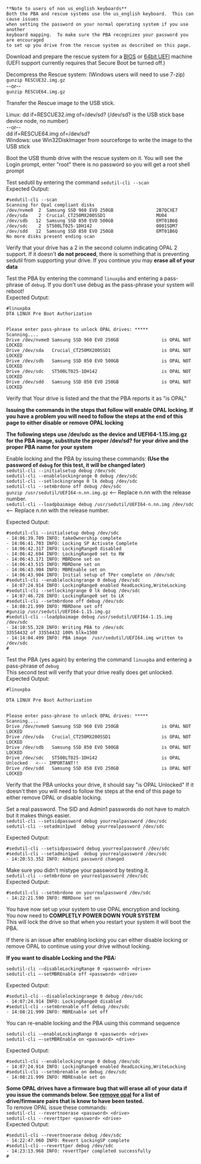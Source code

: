 ```
**Note to users of non us_english keyboards**
Both the PBA and rescue systems use the us_english keyboard.  This can cause issues 
when setting the password on your normal operating system if you use another 
keyboard mapping.  To make sure the PBA recognizes your password you are encouraged
to set up you drive from the rescue system as described on this page.
```  
  
Download and prepare the rescue system for a [BIOS](https://github.com/Drive-Trust-Alliance/exec/blob/master/RESCUE32.img.gz?raw=true) or [64bit UEFI](https://github.com/Drive-Trust-Alliance/exec/blob/master/RESCUE64.img.gz?raw=true) machine (UEFI support currently requires that Secure Boot be turned off.)  

  Decompress the Rescue system:  (Windows users will need to use 7-zip)      
     `gunzip RESCUE32.img.gz`    
       --or--  
     `gunzip RESCUE64.img.gz`  

  Transfer the Rescue image to the USB stick.

  Linux:  dd if=RESCUE32.img of=/dev/sd?     (/dev/sd? is the USB stick base device node, no number)  
               --or--  
        dd if=RESCUE64.img of=/dev/sd?   
  Windows:  use Win32DiskImager from sourceforge to write the image to the USB stick
  
Boot the USB thumb drive with the rescue system on it.
You will see the Login prompt, enter "root" there is no password so you will get a root shell prompt

Test sedutil by entering the command `sedutil-cli --scan`  
Expected Output:    
```
#sedutil-cli --scan
Scanning for Opal compliant disks
/dev/nvme0  2  Samsung SSD 960 EVO 250GB                2B7QCXE7
/dev/sda    2  Crucial_CT250MX200SSD1                   MU04    
/dev/sdb   12  Samsung SSD 850 EVO 500GB                EMT01B6Q
/dev/sdc    2  ST500LT025-1DH142                        0001SDM7
/dev/sdd   12  Samsung SSD 850 EVO 250GB                EMT01B6Q
No more disks present ending scan

```

Verify that your drive has a 2 in the second column indicating OPAL 2 support.
If it doesn't **do not proceed**, there is something that is preventing sedutil from
supporting your drive.  If you continue you may **erase all of your data**

Test the PBA by entering the command `linuxpba` and entering a pass-phrase of `debug`. If you don't use debug as the pass-phrase your system will reboot!   
Expected Output:  
```
#linuxpba 
DTA LINUX Pre Boot Authorization 


Please enter pass-phrase to unlock OPAL drives: *****
Scanning....
Drive /dev/nvme0 Samsung SSD 960 EVO 250GB                is OPAL NOT LOCKED   
Drive /dev/sda   Crucial_CT250MX200SSD1                   is OPAL NOT LOCKED   
Drive /dev/sdb   Samsung SSD 850 EVO 500GB                is OPAL NOT LOCKED   
Drive /dev/sdc   ST500LT025-1DH142                        is OPAL NOT LOCKED   
Drive /dev/sdd   Samsung SSD 850 EVO 250GB                is OPAL NOT LOCKED   
```
Verify that Your drive is listed and the that the PBA reports it as \"is OPAL\"  
  
**Issuing the commands in the steps that follow will enable OPAL locking.  If you have a problem you will need to follow the steps at the end of this page to either disable or remove OPAL locking**  
  

**The following steps use /dev/sdc as the device and UEFI64-1.15.img.gz for the PBA image, substitute the proper /dev/sd? for your drive and the proper PBA name for your system** 
   
Enable locking and the PBA by issuing these commands:  **(Use the password of `debug` for this test, it will be changed later)**  
`sedutil-cli --initialsetup debug /dev/sdc`  
`sedutil-cli --enablelockingrange 0 debug /dev/sdc`  
`sedutil-cli --setlockingrange 0 lk debug /dev/sdc`  
`sedutil-cli --setmbrdone off debug /dev/sdc`    
`gunzip /usr/sedutil/UEFI64-n.nn.img.gz` <-- Replace n.nn with the release number.    
`sedutil-cli --loadpbaimage debug /usr/sedutil/UEFI64-n.nn.img /dev/sdc` <-- Replace n.nn with the release number.      


Expected Output:  
```
#sedutil-cli --initialsetup debug /dev/sdc
- 14:06:39.709 INFO: takeOwnership complete
- 14:06:41.703 INFO: Locking SP Activate Complete
- 14:06:42.317 INFO: LockingRange0 disabled 
- 14:06:42.694 INFO: LockingRange0 set to RW
- 14:06:43.171 INFO: MBRDone set on 
- 14:06:43.515 INFO: MBRDone set on 
- 14:06:43.904 INFO: MBREnable set on 
- 14:06:43.904 INFO: Initial setup of TPer complete on /dev/sdc
#sedutil-cli --enablelockingrange 0 debug /dev/sdc
- 14:07:24.914 INFO: LockingRange0 enabled ReadLocking,WriteLocking
#sedutil-cli --setlockingrange 0 lk debug /dev/sdc
- 14:07:46.728 INFO: LockingRange0 set to LK
#sedutil-cli --setmbrdone off debug /dev/sdc
- 14:08:21.999 INFO: MBRDone set off 
#gunzip /usr/sedutil/UEFI64-1.15.img.gz 
#sedutil-cli --loadpbaimage debug /usr/sedutil/UEFI64-1.15.img /dev/sdc
- 14:10:55.328 INFO: Writing PBA to /dev/sdc
33554432 of 33554432 100% blk=1500 
- 14:14:04.499 INFO: PBA image  /usr/sedutil/UEFI64.img written to /dev/sdc
#
```
Test the PBA (yes again) by entering the command `linuxpba` and entering a pass-phrase of `debug`  
This second test will verify that your drive really does get unlocked.  
Expected Output:  
```
#linuxpba 

DTA LINUX Pre Boot Authorization 


Please enter pass-phrase to unlock OPAL drives: *****
Scanning....
Drive /dev/nvme0 Samsung SSD 960 EVO 250GB                is OPAL NOT LOCKED   
Drive /dev/sda   Crucial_CT250MX200SSD1                   is OPAL NOT LOCKED   
Drive /dev/sdb   Samsung SSD 850 EVO 500GB                is OPAL NOT LOCKED   
Drive /dev/sdc   ST500LT025-1DH142                        is OPAL Unlocked   <--- IMPORTANT!!   
Drive /dev/sdd   Samsung SSD 850 EVO 250GB                is OPAL NOT LOCKED   

```
Verify that the PBA unlocks your drive, it should say "is OPAL Unlocked"
If it doesn't then you will need to follow the steps at the end of this page to either remove OPAL or disable locking.

Set a real password.  The SID and Admin1 passwords do not have to match but it makes things easier.  
`sedutil-cli --setsidpassword debug yourrealpassword /dev/sdc`  
`sedutil-cli --setadmin1pwd  debug yourrealpassword /dev/sdc`    

Expected Output:  
```
#sedutil-cli --setsidpassword debug yourrealpassword /dev/sdc
#sedutil-cli --setadmin1pwd  debug yourrealpassword /dev/sdc
- 14:20:53.352 INFO: Admin1 password changed
```

Make sure you didn't mistype your password by testing it.  
`sedutil-cli --setmbrdone on yourrealpassword /dev/sdc`  
Expected Output:  
```
#sedutil-cli --setmbrdone on yourrealpassword /dev/sdc
- 14:22:21.590 INFO: MBRDone set on 
```
  
You have now set up your system to use OPAL encryption and locking.  
You now need to **COMPLETLY POWER DOWN YOUR SYSTEM**  
This will lock the drive so that when you restart your system it will boot the PBA.  


If there is an issue after enabling locking you can either disable locking or remove OPAL to continue using your drive without locking.

**If you want to disable Locking and the PBA:**

    sedutil-cli -–disableLockingRange 0 <password> <drive>  
    sedutil-cli –-setMBREnable off <password> <drive>
Expected Output:  
```
#sedutil-cli --disablelockingrange 0 debug /dev/sdc
- 14:07:24.914 INFO: LockingRange0 disabled 
#sedutil-cli --setmbrenable off debug /dev/sdc
- 14:08:21.999 INFO: MBREnable set off 

```

  You can re-enable locking and the PBA using this command sequence  

    sedutil-cli -–enableLockingRange 0 <password> <drive>      
    sedutil-cli –-setMBREnable on <password> <drive>  
Expected Output:  
```
#sedutil-cli --enablelockingrange 0 debug /dev/sdc
- 14:07:24.914 INFO: LockingRange0 enabled ReadLocking,WriteLocking
#sedutil-cli --setmbrenable on debug /dev/sdc
- 14:08:21.999 INFO: MBREnable set on 
```  
  
**Some OPAL drives have a firmware bug that will erase all of your data if you issue the commands below.  See [remove opal](https://github.com/Drive-Trust-Alliance/sedutil/wiki/Remove-OPAL) for a list of drive/firmware pairs that is know to have been tested.**  
To remove OPAL issue these commands:  
`sedutil-cli --revertnoerase <password> <drive>`  
`sedutil-cli --reverttper <password> <drive> `  
Expected Output:  
```
#sedutil-cli --revertnoerase debug /dev/sdc
- 14:22:47.060 INFO: Revert LockingSP complete
#sedutil-cli --reverttper debug /dev/sdc
- 14:23:13.968 INFO: revertTper completed successfully
#
```
